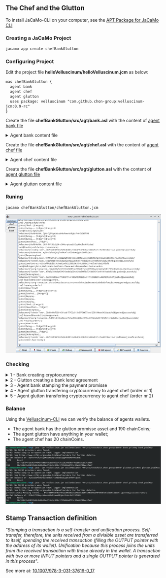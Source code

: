 ## The Chef and the Glutton
To install JaCaMo-CLI on your computer, see the [APT Package for JaCaMo CLI](https://github.com/chon-group/dpkg-jacamo)

### Creating a JaCaMo Project
```sh
jacamo app create chefBankGlutton
```

### Configuring Project
Edit  the project file __helloVelluscinum/helloVelluscinum.jcm__ as below:
```
mas chefBankGlutton {
  agent bank
  agent chef
  agent glutton
  uses package: velluscinum "com.github.chon-group:velluscinum-jcm:0.9-rc"
}
```

Create the file __chefBankGlutton/src/agt/bank.asl__ with the content of [agent bank file](chefBankGlutton/src/agt/bank.asl)
<details>
<summary>Agent bank content file</summary>

```
// Agent bank in project chefBankGlutton
/* Initial beliefs and rules */
chainServer("http://testchain.chon.group:9984/").

/* Initial goals */
!createCoin.

/* Plans */
+!createCoin
:chainServer(Server) <-
    .print("Creating digital wallet");
    velluscinum.buildWallet(myWallet);
    .wait(myWallet(PrK,PuK));

    .print("Creating and sharing a cryptocurrency");
    velluscinum.deployToken(Server,PrK,PuK,"name:ChainCoin",200,chainCoin);
    .wait(chainCoin(Coin));
    .broadcast(tell,cryptocurrency(Coin));
    .broadcast(tell,bankWallet(PuK));
    .broadcast(tell,chainServer(Server));
.
    
+!lending(ResquestNumber,ClientWallet,Value)[source(Client)]
: chainCoin(Coin) 
& myWallet(Prk,PuB) 
& chainServer(Server) <-
    .print("Hello Agent ",Client,", Wellcome to BanChain! - Please wait while we check the transaction.");
    velluscinum.stampTransaction(Server,Prk,PuB,ResquestNumber,loan(Client));
    velluscinum.transferToken(Server,Prk,PuB,Coin,ClientWallet,Value,transactionTransfer);
    .send(Client,tell,bankAccount(ok)).
```
</details>

Create the file __chefBankGlutton/src/agt/chef.asl__ with the content of [agent chef file](chefBankGlutton/src/agt/chef.asl)
<details>
<summary>Agent chef content file</summary>

```
// Agent chef in project chefBankGlutton
/* Initial beliefs and rules */
lastOrder(0).

/* Initial goals */
!createWallet.

/* Plans */
+!createWallet <-
	.print("Creating a digital wallet!");
	velluscinum.buildWallet(myWallet);
	.wait(myWallet(Priv,Pub));
	+chefWallet(Pub).

+!order(Product,Qtd,Payment)[source(Client)]: cryptocurrency(Coin) 
			& chainServer(Server) & myWallet(MyPriv,MyPub) <-
	?lastOrder(N);
	OrderNr=N+1;
	-+lastOrder(OrderNr);
	.print("Received the order",OrderNr," ckecking payment...");
	velluscinum.stampTransaction(Server,MyPriv,MyPub,Payment,payment(OrderNr));
	+preparingOrder;
	!cooking(OrderNr,Product,Qtd,Client);
	-preparingOrder.

+!cooking(OrderNr,Product,Qtd,Client) <-
	.print("Preparing order Nr ",OrderNr);
	.wait(1000);
	.send(Client,tell,delivering(Product,Qtd)).
```
</details>

Create the file __chefBankGlutton/src/agt/glutton.asl__ with the content of [agent glutton file](chefBankGlutton/src/agt/glutton.asl)
<details>
<summary>Agent glutton content file</summary>

```
// Agent glutton in project chefBankGlutton
/* Initial beliefs and rules */
foodStock(10).
energy(0).

/* Initial goals */
!enjoy.

/* Plans */
+!requestLend: cryptocurrency(Coin) & bankWallet(BankW) & chainServer(Server) & myWallet(MyPriv,MyPub)<-
	.print("Requesting Lend");
	velluscinum.deployNFT(Server,MyPriv,MyPub,
				"name:comilao;address:5362fe5e-aaf1-43e6-9643-7ab094836ff4",
				"description:Createing Bank Account",
				account);
				
	.wait(account(AssetID));
	velluscinum.transferNFT(Server,MyPriv,MyPub,AssetID,BankW,
				 "description:requesting lend;value_chainCoin:10",requestID);
	.wait(requestID(PP));
	
	.print("Lend Contract nr:",PP);
	.send(bank,achieve,lending(PP,MyPub,10)).
	
+!eat: hungry & foodStock(C) & C>3 & energy(E) & E<=10 <-
	-+foodStock(C-3);
	-+energy(E+3);
	.print("Eating........ [Fridge=",C-3,"] [Energy=",E+3,"]");
	.wait(1000);
	!eat.
	
+!eat: energy(E) & E>10	<-
	.print("Satisfied...... [Energy=",E,"]");
	-hungry;
	!enjoy.

+!eat <-
	?foodStock(X);
	.print("I need food..... [Fridge=",X,"]");
	.wait(1000);
	!orderFood.

+!enjoy: energy(E) & E>5 <-
	.print("Enjoying....");
	.wait(1000);
	-+energy(E-3);
	-hungry;
	!enjoy.

+!enjoy: energy(E) & E<=5<-
	.print("Tired..... [Energy=",E,"]");
	+hungry;
	!eat.

+!orderFood: bankAccount(ok)[source(bank)] & cryptocurrency(Coin) 
			& chainServer(Server) & myWallet(MyPriv,MyPub) 
			& chefWallet(Chef)<-
			
	.print("Ordering food.....");
	velluscinum.transferToken(Server,MyPriv,MyPub,Coin,Chef,5,payment);
	.wait(payment(Transfer));
	.send(chef,achieve,order(pizza,5,Transfer));
	.wait(5000);
	!eat.

+!orderFood: not bankAccount(ok)[source(bank)] <-
	.wait(5000);
	velluscinum.buildWallet(myWallet);
	!requestLend;
	.wait(5000);
	.send(chef,askOne,chefWallet(Chef),Reply);
	+Reply;
	!orderFood.
	
-!orderFood: cryptocurrency(Coin) & chainServer(Server) 
		& myWallet(MyPriv,MyPub) <-
		velluscinum.tokenBalance(Server,MyPriv,MyPub,Coin,balance).	

+delivering(Product,Qtd)[source(Chef)] <-
	?foodStock(X);
	-+foodStock(X+Qtd);
	.print("Wow! Pizza!!!!");
	-delivering(Product,Qtd)[source(Chef)].
	
+balance(T,V)[source(self)]: cryptocurrency(Coin)[source(bank)] & V<5 & Coin==T <-
	.drop_desire(enjoy);
	.print("I don't have money! :(");
	.wait(5000).
```
</details>

### Runing

```sh
jacamo chefBankGlutton/chefBankGlutton.jcm
```
![](.img/projectOutput.png)

### Checking
<details>
<summary>1 - Bank creating cryptocurrency</summary>

#### Bank creating cryptocurrency
The asset was registered with ID [20c558d1b41032b86c8d0b12edfcdc9c828c1723486a9721c35e40708ee1faaf](http://testchain.chon.group:9984/api/v1/assets/?search=20c558d1b41032b86c8d0b12edfcdc9c828c1723486a9721c35e40708ee1faaf) as below:
![](.img/chainCoin.png)

The asset was included in Block [6453](http://testchain.chon.group:9984/api/v1/blocks/6453) as below:
![](.img/block6453.png)

</details>

<details>
<summary>2 - Glutton creating a bank lend agreement</summary>

#### Glutton creating a bank lend agreement
The payment promise was registered with ID [99771d794f1ac0244945fb06168cad5052c43cc2b29d50cf4b1b0a2cbd3ce9b6](http://testchain.chon.group:9984/api/v1/assets/?search=99771d794f1ac0244945fb06168cad5052c43cc2b29d50cf4b1b0a2cbd3ce9b6) as below:
![](.img/accontAgreement.png)

The payment promise was included in Block [6455](http://testchain.chon.group:9984/api/v1/blocks/6455) as below:
![](.img/block6455.png)

The payment promise was transfered to agent bank in Block [6457](http://testchain.chon.group:9984/api/v1/blocks/6457) as below:
![](.img/block6457.png)
</details>

<details>
<summary>3 - Agent bank stamping the payment promisse</summary>

#### Agent bank [stamping](#stamp-transaction-definition) the payment promisse
The payment promise was [stamped](#stamp-transaction-definition) by agent bank in Block [6459](http://testchain.chon.group:9984/api/v1/blocks/6459) as below:
![](.img/block6459.png)

The agent bank transfer 10 units of _ChainCoin_ to glutton wallet in Block [6461](http://testchain.chon.group:9984/api/v1/blocks/6461) as below:
![](.img/block6461.png)

</details>

<details>
<summary> 4 - Agent glutton transfering cryptocurrency to agent chef (order nr 1) </summary>

#### Agent glutton transfering cryptocurrency to agent chef (order nr 1)
The agent glutton transfer 5 units of _ChainCoin_ to chef wallet in Block [6463](http://testchain.chon.group:9984/api/v1/blocks/6463) as below:
![](.img/block6463.png)

The agent chef [stamp](#stamp-transaction-definition) the transfer in Block [6465](http://testchain.chon.group:9984/api/v1/blocks/6465) as below:
![](.img/block6465.png)

</details>

<details>
<summary> 5 - Agent glutton transfering cryptocurrency to agent chef (order nr 2) </summary>

#### Agent glutton transfering cryptocurrency to agent chef (order nr 2)
The agent glutton transfer 5 units of _ChainCoin_ to chef wallet in Block [6467](http://testchain.chon.group:9984/api/v1/blocks/6467) as below:
![](.img/block6467.png)

The agent chef [stamp](#stamp-transaction-definition) the transfer in Block [6469](http://testchain.chon.group:9984/api/v1/blocks/6469) as below:
![](.img/block6469.png)

</details>

### Balance
Using the [Velluscinum-CLI](https://github.com/chon-group/velluscinum/releases/download/0.9-rc/velluscinum.jar) we can verify the balance of agents wallets.

- The agent bank has the glutton promisse asset and 190 chainCoins;
- The agent glutton have anything in your wallet;
- The agent chef has 20 chainCoins.

![](.img/balance.png)

## Stamp Transaction definition
_"Stamping a transaction is a self-transfer and unification process. Self-transfer, therefore, the units received from a divisible asset are transferred to itself, spending the received transaction (filling the OUTPUT pointer with the address of its wallet). Unification because this process joins the units from the received transaction with those already in the wallet. A transaction with two or more INPUT pointers and a single OUTPUT pointer is generated in this process"_. 

See more at: [10.1007/978-3-031-37616-0_17](https://www.researchgate.net/publication/372282299_Velluscinum_A_Middleware_for_Using_Digital_Assets_in_Multi-agent_Systems)